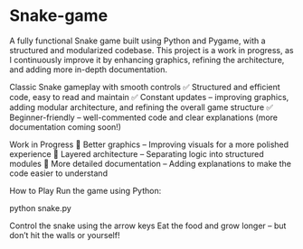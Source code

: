 # Snake-game
A fully functional Snake game built using Python and Pygame, with a structured and modularized codebase. This project is a work in progress, as I continuously improve it by enhancing graphics, refining the architecture, and adding more in-depth documentation.

 Classic Snake gameplay with smooth controls
✅ Structured and efficient code, easy to read and maintain
✅ Constant updates – improving graphics, adding modular architecture, and refining the overall game structure
✅ Beginner-friendly – well-commented code and clear explanations (more documentation coming soon!)

 Work in Progress
🔹 Better graphics – Improving visuals for a more polished experience
🔹 Layered architecture – Separating logic into structured modules
🔹 More detailed documentation – Adding explanations to make the code easier to understand

 How to Play
Run the game using Python:


python snake.py



Control the snake using the arrow keys
Eat the food and grow longer – but don’t hit the walls or yourself!
